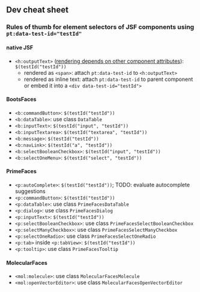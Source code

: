 ## Dev cheat sheet
### Rules of thumb for element selectors of JSF components using `pt:data-test-id="testId"`
#### native JSF
* `<h:outputText>` ([rendering depends on other component attributes](https://docs.oracle.com/javaee/7/javaserver-faces-2-2/vdldocs-facelets/h/outputText.html)): `$(testId("testId"))`
  * rendered as `<span>`: attach `pt:data-test-id` to `<h:outputText>`
  * rendered as inline text: attach `pt:data-test-id` to parent component or embed it into a `<div data-test-id="testId">`

#### BootsFaces
* `<b:commandButton>`: `$(testId("testId"))`
* `<b:dataTable>`: use class `DataTable`
* `<b:inputText>`: `$(testId("input", "testId"))`
* `<b:inputTextarea>`: `$(testId("textarea", "testId"))`
* `<b:message>`: `$(testId("testId"))`
* `<b:navLink>`: `$(testId("a", "testId"))`
* `<b:selectBooleanCheckbox>`: `$(testId("input", "testId"))`
* `<b:selectOneMenu>`: `$(testId("select", "testId"))`

#### PrimeFaces
* `<p:autoComplete>`: `$(testId("testId"))`; TODO: evaluate autocomplete suggestions
* `<p:commandButton>`: `$(testId("testId"))`
* `<p:dataTable>`: use class `PrimeFacesDataTable`
* `<p:dialog>`: use class `PrimeFacesDialog`
* `<p:inputText>`: `$(testId("testId"))`
* `<p:selectBooleanCheckbox>`: use class `PrimeFacesSelectBooleanCheckbox`
* `<p:selectManyCheckbox>`: use class `PrimeFacesSelectManyCheckbox`
* `<p:selectOneRadio>`: use class `PrimeFacesSelectOneRadio`
* `<p:tab>` inside `<p:tabView>`: `$(testId("testId"))`
* `<p:tooltip>`: use class `PrimeFacesTooltip`

#### MolecularFaces
* `<mol:molecule>`: use class `MolecularFacesMolecule`
* `<mol:openVectorEditor>`: use class `MolecularFacesOpenVectorEditor`